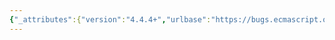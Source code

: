 ```yaml
---
{"_attributes":{"version":"4.4.4+","urlbase":"https://bugs.ecmascript.org/","maintainer":"dherman@mozilla.com"},"bug":{"bug_id":3840,"creation_ts":"2015-02-11 17:48:00 -0800","short_desc":"IsArray, IsCallable, IsConstructor, IsRegExp should all throw when used on a revoked proxy, just like Object.isExtensible does","delta_ts":"2015-02-12 12:17:35 -0800","product":"Draft for 6th Edition","component":"technical issue","version":"Rev 32: February 2, 2015 Draft","rep_platform":"All","op_sys":"All","bug_status":"RESOLVED","resolution":"FIXED","priority":"Normal","bug_severity":"enhancement","everconfirmed":true,"reporter":{"uid":"jwalden+beo","name":"Jeff Walden (remove +beo to mail)"},"assigned_to":{"uid":"allen","name":"Allen Wirfs-Brock"},"cc":"evilpies","long_desc":[{"commentid":12338,"comment_count":0,"who":{"uid":"jwalden+beo","name":"Jeff Walden (remove +beo to mail)"},"bug_when":"2015-02-11 17:48:44 -0800","thetext":"Revoked proxies throw on attempts to examine them, touch them, &c.  This should include yes-or-no queries about their internal natures, including all the ones in the summary.  Currently they're inconsistent: IsRegExp throws, IsArray returns false, IsCallable and IsConstructor return the nature of the original target of the proxy.\n\nIt's also worth noting that Object.isExtensible throws on a revoked proxy.  It seems pretty clear that if the other predicates noted consulted traps (as only IsRegExp does right now), they would throw for that reason.  Seems like everything should throw.  (And for what it's worth, SpiderMonkey's dead-object/membrane precedent is for these things to throw, too, as I recall.)"},{"commentid":12373,"comment_count":1,"who":{"uid":"allen","name":"Allen Wirfs-Brock"},"bug_when":"2015-02-12 08:42:21 -0800","thetext":"fixed in rev33 editor's draft\n\nFixed IsArray, GetFunctionRealm to throw when applied to a revoked proxy. Also made ProxyCreate throw if either the handler or target object is a direct proxy.\n\nAs far as I can see, those are the only remaining places that drill through a proxy and didn't either explicitly or implicitly (via internal method calls check for revocation.\n\nI don't want to make IsCallable and IsConstructor throw because they are used too many places within the spec. as direct predicates of an if and hence don't have  a subsequent ReturnIfAbrupt check.  It looks to me, that those uses will generally detect revoked proxies because they ultimately do something that invokes an internal method. Let me know if you see any that don't"},{"commentid":12399,"comment_count":2,"who":{"uid":"allen","name":"Allen Wirfs-Brock"},"bug_when":"2015-02-12 12:17:35 -0800","thetext":"fixed in rev33"}]}}
---
```

